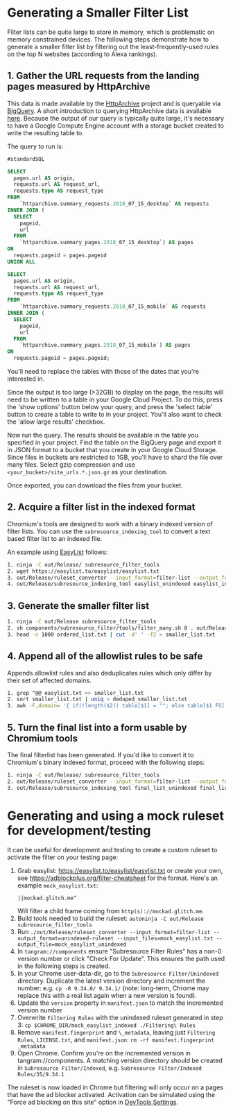 # Generating a Smaller Filter List
Filter lists can be quite large to store in memory, which is problematic on
memory constrained devices. The following steps demonstrate how to generate a
smaller filter list by filtering out the least-frequently-used rules on the top
N websites (according to Alexa rankings).

## 1. Gather the URL requests from the landing pages measured by HttpArchive
This data is made available by the [HttpArchive](https://httparchive.org/)
project and is queryable via [BigQuery](https://bigquery.cloud.google.com/). A
short introduction to querying HttpArchive data is available
[here](https://www.igvita.com/2013/06/20/http-archive-bigquery-web-performance-answers/).
Because the output of our query is typically quite large, it's necessary to
have a Google Compute Engine account with a storage bucket created to write
the resulting table to.

The query to run is:
```sql
#standardSQL

SELECT
  pages.url AS origin,
  requests.url AS request_url,
  requests.type AS request_type
FROM
    `httparchive.summary_requests.2018_07_15_desktop` AS requests
INNER JOIN (
  SELECT
    pageid,
    url
  FROM
    `httparchive.summary_pages.2018_07_15_desktop`) AS pages
ON
  requests.pageid = pages.pageid
UNION ALL

SELECT
  pages.url AS origin,
  requests.url AS request_url,
  requests.type AS request_type
FROM
    `httparchive.summary_requests.2018_07_15_mobile` AS requests
INNER JOIN (
  SELECT
    pageid,
    url
  FROM
    `httparchive.summary_pages.2018_07_15_mobile`) AS pages
ON
  requests.pageid = pages.pageid;
```

You'll need to replace the tables with those of the dates that you're interested in.

Since the output is too large (>32GB) to display
on the page, the results will need to be written to a table in your Google
Cloud Project. To do this, press the 'show options' button below your query, and press the
'select table' button to create a table to write to in your project. You'll
also want to check the 'allow large results' checkbox.

Now run the query. The results should be available in the table you specified
in your project. Find the table on the BigQuery page and export it in JSON
format to a bucket that you create in your Google Cloud Storage. Since files
in buckets are restricted to 1GB, you'll have to shard the file over many
files. Select gzip compression and use `<your_bucket>/site_urls.*.json.gz` as
your destination.

Once exported, you can download the files from your bucket.

## 2. Acquire a filter list in the indexed format
Chromium's tools are designed to work with a binary indexed version of filter
lists. You can use the `subresource_indexing_tool` to convert a text based
filter list to an indexed file.

An example using [EasyList](https://easylist.to/easylist/easylist.txt) follows:

```sh
1. ninja -C out/Release/ subresource_filter_tools
2. wget https://easylist.to/easylist/easylist.txt
3. out/Release/ruleset_converter --input_format=filter-list --output_format=unindexed-ruleset --input_files=easylist.txt --output_file=easylist_unindexed
4. out/Release/subresource_indexing_tool easylist_unindexed easylist_indexed
```

## 3. Generate the smaller filter list
```sh
1. ninja -C out/Release subresource_filter_tools
2. sh components/subresource_filter/tools/filter_many.sh 8 . out/Release/subresource_filter_tool easylist_indexed > ordered_list.txt
3. head -n 1000 ordered_list.txt | cut -d' ' -f2 > smaller_list.txt
```

## 4. Append all of the allowlist rules to be safe
Appends allowlist rules and also deduplicates rules which only differ by their set of affected domains.
```sh
1. grep ^@@ easylist.txt >> smaller_list.txt
2. sort smaller_list.txt | uniq > deduped_smaller_list.txt
3. awk -F,domain= '{ if(!length($2)) table[$1] = ""; else table[$1 FS] = length(table[$1 FS]) ? table[$1 FS] "|" $2 : $2; } END{ for (key in table) print key table[key] }' deduped_smaller_list.txt > final_list.txt
```

## 5. Turn the final list into a form usable by Chromium tools
The final filterlist has been generated. If you'd like to convert it to Chromium's binary indexed format, proceed with the following steps:

```sh
1. ninja -C out/Release/ subresource_filter_tools
2. out/Release/ruleset_converter --input_format=filter-list --output_format=unindexed-ruleset --input_files=final_list.txt --output_file=final_list_unindexed
3. out/Release/subresource_indexing_tool final_list_unindexed final_list_indexed
```

# Generating and using a mock ruleset for development/testing

It can be useful for development and testing to create a custom ruleset to activate the filter on your testing page:

1. Grab easylist: https://easylist.to/easylist/easylist.txt or create your own, see https://adblockplus.org/filter-cheatsheet for the format. Here's an example `mock_easylist.txt`:
    ```
    ||mockad.glitch.me^
    ```
    Will filter a child frame coming from `http(s)://mockad.glitch.me`.
2. Build tools needed to build the ruleset: `autoninja -C out/Release subresource_filter_tools`
3. Run `./out/Release/ruleset_converter --input_format=filter-list --output_format=unindexed-ruleset --input_files=mock_easylist.txt --output_file=mock_easylist_unindexed`
4. In `tangram://components` ensure "Subresource Filter Rules" has a non-0 version number or click "Check For Update". This ensures the path used in the following steps is created.
5. In your Chrome user-data-dir, go to the `Subresource Filter/Unindexed` directory. Duplicate the latest version directory and increment the number: e.g. `cp -R 9.34.0/ 9.34.1/` (note: long-term, Chrome may replace this with a real list again when a new version is found).
6. Update the `version` property in `manifext.json` to match the incremented version number
7. Overwrite `Filtering Rules` with the unindexed ruleset generated in step 3: `cp $CHROME_DIR/mock_easylist_indexed ./Filtering\ Rules`
8. Remove `manifest.fingerprint` and `\_metadata`, leaving just `Filtering Rules`, `LICENSE.txt`, and `manifest.json`: `rm -rf manifest.fingerprint _metadata`
9. Open Chrome. Confirm you're on the incremented version in tangram://components. A matching version directory should be created in `Subresource Filter/Indexed`, e.g. `Subresource Filter/Indexed Rules/35/9.34.1`

The ruleset is now loaded in Chrome but filtering will only occur on a pages
that have the ad blocker activated. Activation can be simulated using the "Force ad
blocking on this site" option in [DevTools Settings](https://www.chromium.org/testing-chrome-ad-filtering/).
